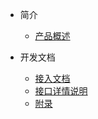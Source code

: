 <!-- docs/_sidebar.md -->

* 简介
  * [产品概述](/zh/)

* 开发文档
  * [接入文档](/zh/access/h5)
  * [接口详情说明](/zh/access/main)
  * [附录](/zh/access/appendix)

